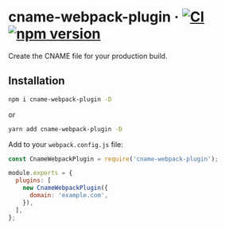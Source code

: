 # cname-webpack-plugin &middot; [![CI](https://github.com/lozinsky/cname-webpack-plugin/workflows/CI/badge.svg)](https://github.com/lozinsky/cname-webpack-plugin/actions?workflow=CI) [![npm version](https://img.shields.io/npm/v/cname-webpack-plugin.svg?style=flat-square)](https://www.npmjs.com/package/cname-webpack-plugin)

Create the CNAME file for your production build.

## Installation

```sh
npm i cname-webpack-plugin -D
```

or

```sh
yarn add cname-webpack-plugin -D
```

Add to your `webpack.config.js` file:

```javascript
const CnameWebpackPlugin = require('cname-webpack-plugin');

module.exports = {
  plugins: [
    new CnameWebpackPlugin({
      domain: 'example.com',
    }),
  ],
};
```
